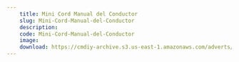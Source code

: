```yaml
---
    title: Mini Cord Manual del Conductor
    slug: Mini-Cord-Manual-del-Conductor
    description:
    code: Mini-Cord-Manual-del-Conductor
    image:
    download: https://cmdiy-archive.s3.us-east-1.amazonaws.com/adverts/documents/Mini+Cord+Manual+del+Conductor.pdf
---
```

<!-- Content of the page -->

##
        